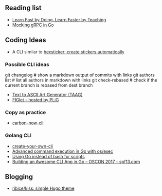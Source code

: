 
## Reading list

* [Learn Fast by Doing. Learn Faster by Teaching](https://medium.com/@_erikaybar/learn-fast-by-doing-learn-faster-by-teaching-5b669c71dc03)
* [Mocking gRPC in Go](https://rogchap.com/2019/06/25/mocking-grpc-in-go/)


## Coding Ideas

* A CLI similar to  [hexsticker: create stickers automatically](https://github.com/fridex/hexsticker)





### Possible CLI ideas

git changelog    # show a markdown output of commits with links
git authors list  # list all authors in markdown with links
git check-rebased  <branch>  # check if the current branch is rebased from dest branch 



* [Text to ASCII Art Generator (TAAG)](http://patorjk.com/software/taag/#p=testall&f=Flower%20Power&t=Dracarys)
* [FIGlet - hosted by PLiG](http://www.figlet.org/fontdb.cgi)

### Copy as practice
* [carbon-now-cli](https://github.com/mixn/carbon-now-cli)


### Golang CLI

* [create-your-own-cli](https://itnext.io/how-to-create-your-own-cli-with-golang-3c50727ac608)
* [Advanced command execution in Go with os/exec](https://blog.kowalczyk.info/article/wOYk/advanced-command-execution-in-go-with-osexec.html)
* [Using Go instead of bash for scripts](https://presstige.io/p/Using-Go-instead-of-bash-for-scripts-6b51885c1f6940aeb40476000d0eb0fc)
* [Building an Awesome CLI App in Go – OSCON 2017 - spf13.com](https://spf13.com/presentation/building-an-awesome-cli-app-in-go-oscon/)


## Blogging 

* [ribice/kiss: simple Hugo theme](https://github.com/ribice/kiss)




<!--stackedit_data:
eyJoaXN0b3J5IjpbMjEyMzY0MjQ4NSwxNjc0NDc0MDgzLDEyNj
IxMDg3NTAsLTE2MjkxNTI2NzIsLTEwNDIxMDY4NTYsLTE0Nzc5
ODU5MzUsLTU3ODU5MzEzNywtMTU0MjY0ODc0NCwxNzAyOTEyND
cxXX0=
-->